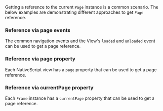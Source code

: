 Getting a reference to the current `Page` instance is a common scenario. The below examples are demonstrating different approaches to get `Page` reference.

### Reference via page events
The common navigation events and the View's `loaded` and `unloaded` event can be used to get a page reference.
<snippet id='page-reference-via-event'/>
<snippet id='page-reference-via-event-ts'/>

### Reference via page property

Each NativeScript view has a `page` property that can be used to get a page reference.
<snippet id='page-reference-via-page-prop'/>
<snippet id='page-reference-via-page-prop-ts'/>


### Reference via currentPage property

Each `Frame` instance has a `currentPage` property that can be used to get a page reference.
<snippet id='page-reference-via-currrent-page-prop'/>
<snippet id='page-reference-via-currrent-page-prop-ts'/>
